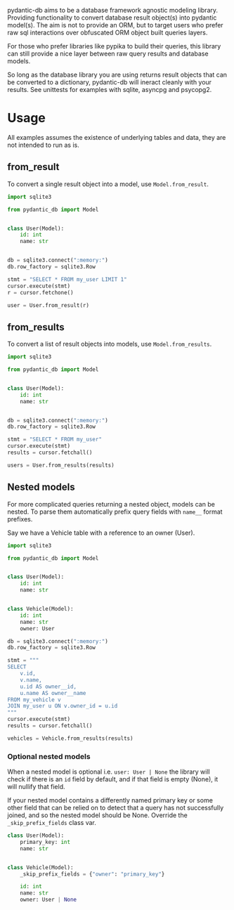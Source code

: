 pydantic-db aims to be a database framework agnostic modeling library.
Providing functionality to convert database result object(s) into pydantic
model(s). The aim is not to provide an ORM, but to target users who prefer raw
sql interactions over obfuscated ORM object built queries layers.

For those who prefer libraries like pypika to build their queries, this library
can still provide a nice layer between raw query results and database models.

So long as the database library you are using returns result objects that can
be converted to a dictionary, pydantic-db will ineract cleanly with your
results. See unittests for examples with sqlite, asyncpg and psycopg2.

# Usage

All examples assumes the existence of underlying tables and data, they are not
intended to run as is.

## from_result

To convert a single result object into a model, use `Model.from_result`.

```python
import sqlite3

from pydantic_db import Model


class User(Model):
    id: int
    name: str


db = sqlite3.connect(":memory:")
db.row_factory = sqlite3.Row

stmt = "SELECT * FROM my_user LIMIT 1"
cursor.execute(stmt)
r = cursor.fetchone()

user = User.from_result(r)
```

## from_results

To convert a list of result objects into models, use `Model.from_results`.

```python
import sqlite3

from pydantic_db import Model


class User(Model):
    id: int
    name: str


db = sqlite3.connect(":memory:")
db.row_factory = sqlite3.Row

stmt = "SELECT * FROM my_user"
cursor.execute(stmt)
results = cursor.fetchall()

users = User.from_results(results)
```

## Nested models

For more complicated queries returning a nested object, models can be nested. To
parse them automatically prefix query fields with `name__` format prefixes.

Say we have a Vehicle table with a reference to an owner (User).
```python
import sqlite3

from pydantic_db import Model


class User(Model):
    id: int
    name: str


class Vehicle(Model):
    id: int
    name: str
    owner: User

db = sqlite3.connect(":memory:")
db.row_factory = sqlite3.Row

stmt = """
SELECT
    v.id,
    v.name,
    u.id AS owner__id,
    u.name AS owner__name
FROM my_vehicle v
JOIN my_user u ON v.owner_id = u.id
"""
cursor.execute(stmt)
results = cursor.fetchall()

vehicles = Vehicle.from_results(results)
```

### Optional nested models

When a nested model is optional i.e. `user: User | None` the library will check
if there is an `id` field by default, and if that field is empty (None), it
will nullify that field.

If your nested model contains a differently named primary key or some other
field that can be relied on to detect that a query has not successfully joined,
and so the nested model should be None. Override the `_skip_prefix_fields` class var.


```python
class User(Model):
    primary_key: int
    name: str


class Vehicle(Model):
    _skip_prefix_fields = {"owner": "primary_key"}

    id: int
    name: str
    owner: User | None
```
